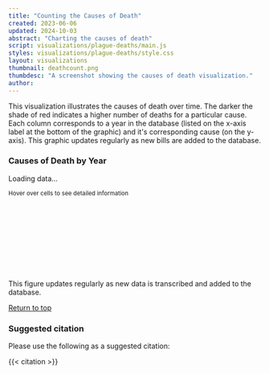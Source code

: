 ```yaml
---
title: "Counting the Causes of Death"
created: 2023-06-06
updated: 2024-10-03
abstract: "Charting the causes of death"
script: visualizations/plague-deaths/main.js
styles: visualizations/plague-deaths/style.css
layout: visualizations
thumbnail: deathcount.png
thumbdesc: "A screenshot showing the causes of death visualization."
author:
---
```


This visualization illustrates the causes of death over time. The darker the shade of red indicates a higher number of deaths for a particular cause. Each column corresponds to a year in the database (listed on the x-axis label at the bottom of the graphic) and it's corresponding cause (on the y-axis). This graphic updates regularly as new bills are added to the database.

<div id="row">
    <h3>Causes of Death by Year</h3>
    <div class="loading_chart">Loading data...</div>
    <p class="text-gray-600 mb-2 italic"><small>Hover over cells to see detailed information</small></p>
    <svg id="chart"></svg>
    <figcaption>This figure updates regularly as new data is transcribed and added to the database.</figcaption>
    <p><a href="#top">Return to top</a></p>
</div>

### Suggested citation

Please use the following as a suggested citation:

{{< citation >}}

